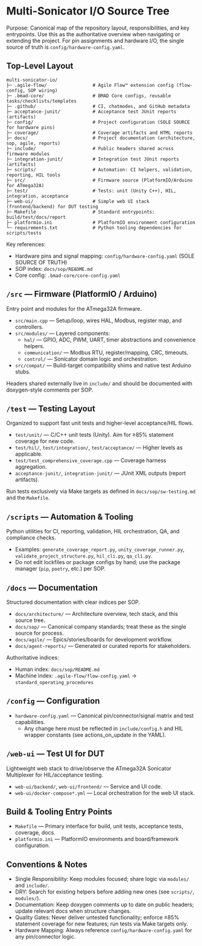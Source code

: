 # Multi-Sonicator I/O Source Tree

Purpose: Canonical map of the repository layout, responsibilities, and key entrypoints. Use this as the authoritative overview when navigating or extending the project. For pin assignments and hardware I/O, the single source of truth is `config/hardware-config.yaml`.

## Top-Level Layout

```
multi-sonicator-io/
├─ .agile-flow/                 # Agile Flow™ extension config (flow-config, SOP wiring)
├─ .bmad-core/                  # BMAD Core configs, reusable tasks/checklists/templates
├─ .github/                     # CI, chatmodes, and GitHub metadata
├─ acceptance-junit/            # Acceptance test JUnit reports (artifacts)
├─ config/                      # Project configuration (SOLE SOURCE for hardware pins)
├─ coverage/                    # Coverage artifacts and HTML reports
├─ docs/                        # Project documentation (architecture, sop, agile, reports)
├─ include/                     # Public headers shared across firmware modules
├─ integration-junit/           # Integration test JUnit reports (artifacts)
├─ scripts/                     # Automation: CI helpers, validation, reporting, HIL tools
├─ src/                         # Firmware source (PlatformIO/Arduino for ATmega32A)
├─ test/                        # Tests: unit (Unity C++), HIL, integration, acceptance
├─ web-ui/                      # Simple web UI stack (frontend/backend) for DUT testing
├─ Makefile                     # Standard entrypoints: build/test/docs/report
├─ platformio.ini               # PlatformIO environment configuration
└─ requirements.txt             # Python tooling dependencies for scripts/tests
```

Key references:
- Hardware pins and signal mapping: `config/hardware-config.yaml` (SOLE SOURCE OF TRUTH)
- SOP index: `docs/sop/README.md`
- Core config: `.bmad-core/core-config.yaml`

## `/src` — Firmware (PlatformIO / Arduino)

Entry point and modules for the ATmega32A firmware.

- `src/main.cpp` — Setup/loop, wires HAL, Modbus, register map, and controllers.
- `src/modules/` — Layered components:
  - `hal/` — GPIO, ADC, PWM, UART, timer abstractions and convenience helpers.
  - `communication/` — Modbus RTU, register/mapping, CRC, timeouts.
  - `control/` — Sonicator domain logic and orchestration.
- `src/compat/` — Build-target compatibility shims and native test Arduino stubs.

Headers shared externally live in `include/` and should be documented with doxygen-style comments per SOP.

## `/test` — Testing Layout

Organized to support fast unit tests and higher-level acceptance/HIL flows.

- `test/unit/` — C/C++ unit tests (Unity). Aim for ≥85% statement coverage for new code.
- `test/hil/`, `test/integration/`, `test/acceptance/` — Higher levels as applicable.
- `test/test_comprehensive_coverage.cpp` — Coverage harness aggregation.
- `acceptance-junit/`, `integration-junit/` — JUnit XML outputs (report artifacts).

Run tests exclusively via Make targets as defined in `docs/sop/sw-testing.md` and the `Makefile`.

## `/scripts` — Automation & Tooling

Python utilities for CI, reporting, validation, HIL orchestration, QA, and compliance checks.

- Examples: `generate_coverage_report.py`, `unity_coverage_runner.py`, `validate_project_structure.py`, `hil_cli.py`, `qa_cli.py`.
- Do not edit lockfiles or package configs by hand; use the package manager (`pip`, `poetry`, etc.) per SOP.

## `/docs` — Documentation

Structured documentation with clear indices per SOP.

- `docs/architecture/` — Architecture overview, tech stack, and this source tree.
- `docs/sop/` — Canonical company standards; treat these as the single source for process.
- `docs/agile/` — Epics/stories/boards for development workflow.
- `docs/agent-reports/` — Generated or curated reports for stakeholders.

Authoritative indices:
- Human index: `docs/sop/README.md`
- Machine index: `.agile-flow/flow-config.yaml` → `standard_operating_procedures`

## `/config` — Configuration

- `hardware-config.yaml` — Canonical pin/connector/signal matrix and test capabilities.
  - Any change here must be reflected in `include/config.h` and HIL wrapper constants (see actions_on_update in the YAML).

## `/web-ui` — Test UI for DUT

Lightweight web stack to drive/observe the ATmega32A Sonicator Multiplexer for HIL/acceptance testing.

- `web-ui/backend/`, `web-ui/frontend/` — Service and UI code.
- `web-ui/docker-compose*.yml` — Local orchestration for the web UI stack.

## Build & Tooling Entry Points

- `Makefile` — Primary interface for build, unit tests, acceptance tests, coverage, docs.
- `platformio.ini` — PlatformIO environments and board/framework configuration.

## Conventions & Notes

- Single Responsibility: Keep modules focused; share logic via `modules/` and `include/`.
- DRY: Search for existing helpers before adding new ones (see `scripts/`, `modules/`).
- Documentation: Keep doxygen comments up to date on public headers; update relevant docs when structure changes.
- Quality Gates: Never deliver untested functionality; enforce ≥85% statement coverage for new features; run tests via Make targets only.
- Hardware Mapping: Always reference `config/hardware-config.yaml` for any pin/connector logic.

